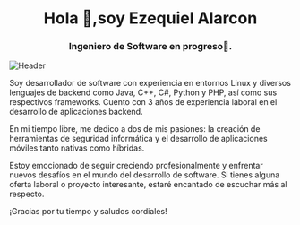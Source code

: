 <h1 align="center">Hola 👋,soy  Ezequiel Alarcon </h1>
<h3 align="center">Ingeniero de Software en progreso🌟.</h3>

![Header](https://i.imgur.com/rMStc7p.png "Header")

<p>Soy desarrollador de software con experiencia en entornos Linux y diversos lenguajes de backend como Java, C++, C#, Python y PHP, así como sus respectivos frameworks. Cuento con 3 años de experiencia laboral en el desarrollo de aplicaciones backend.
 
  En mi tiempo libre, me dedico a dos de mis pasiones: la creación de herramientas de seguridad informática y el desarrollo de aplicaciones móviles tanto nativas como híbridas.

Estoy emocionado de seguir creciendo profesionalmente y enfrentar nuevos desafíos en el mundo del desarrollo de software. Si tienes alguna oferta laboral o proyecto interesante, estaré encantado de escuchar más al respecto.

¡Gracias por tu tiempo y saludos cordiales!
<p/>
